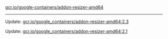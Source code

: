 [gcr.io/google-containers/addon-resizer-amd64](https://hub.docker.com/r/cruse/addon-resizer-amd64/tags/) 

----
Update: [gcr.io/google_containers/addon-resizer-amd64:2.3](https://hub.docker.com/r/cruse/addon-resizer-amd64/tags/)

Update: [gcr.io/google_containers/addon-resizer-amd64:2.1](https://hub.docker.com/r/cruse/addon-resizer-amd64/tags/)

